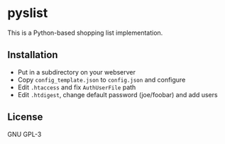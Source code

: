 # pyslist
This is a Python-based shopping list implementation.

## Installation
  * Put in a subdirectory on your webserver
  * Copy `config_template.json` to `config.json` and configure
  * Edit `.htaccess` and fix `AuthUserFile` path
  * Edit `.htdigest`, change default password (joe/foobar) and add users

## License
GNU GPL-3
